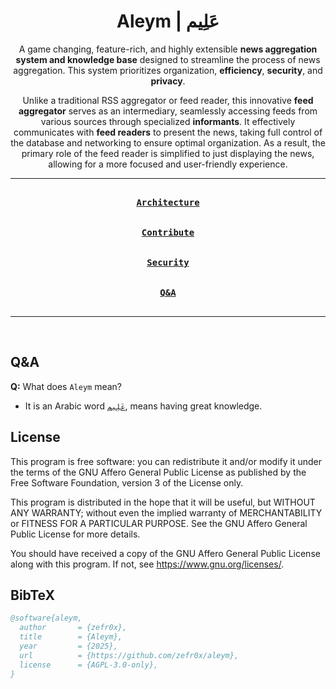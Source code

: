 <div align = center>

<h1>Aleym | عَلِيم</h1>

A game changing, feature-rich, and highly extensible **news aggregation system and knowledge base** designed to
streamline the process of news aggregation. This system prioritizes organization, **efficiency**, **security**, and
**privacy**.

Unlike a traditional RSS aggregator or feed reader, this innovative **feed aggregator** serves as an intermediary,
seamlessly accessing feeds from various sources through specialized **informants**. It effectively communicates with
**feed readers** to present the news, taking full control of the database and networking to ensure optimal organization.
As a result, the primary role of the feed reader is simplified to just displaying the news, allowing for a more focused
and user-friendly experience.

---

[<kbd><br><b>Architecture</b><br><br></kbd>](./ARCHITECTURE.md)
[<kbd><br><b>Contribute</b><br><br></kbd>](./CONTRIBUTING.md) [<kbd><br><b>Security</b><br><br></kbd>](./SECURITY.md)
[<kbd><br><b>Q&A</b><br><br></kbd>](#qa)

---

<br>

</div>

## Q&A

**Q:** What does `Aleym` mean?

- It is an Arabic word [`عَلِيم`](https://en.wiktionary.org/wiki/%D8%B9%D9%84%D9%8A%D9%85), means having great knowledge.

## License

This program is free software: you can redistribute it and/or modify it under the terms of the GNU Affero General Public
License as published by the Free Software Foundation, version 3 of the License only.

This program is distributed in the hope that it will be useful, but WITHOUT ANY WARRANTY; without even the implied
warranty of MERCHANTABILITY or FITNESS FOR A PARTICULAR PURPOSE. See the GNU Affero General Public License for more
details.

You should have received a copy of the GNU Affero General Public License along with this program. If not, see
<https://www.gnu.org/licenses/>.

## BibTeX

```bibtex
@software{aleym,
  author       = {zefr0x},
  title        = {Aleym},
  year         = {2025},
  url          = {https://github.com/zefr0x/aleym},
  license      = {AGPL-3.0-only},
}
```
